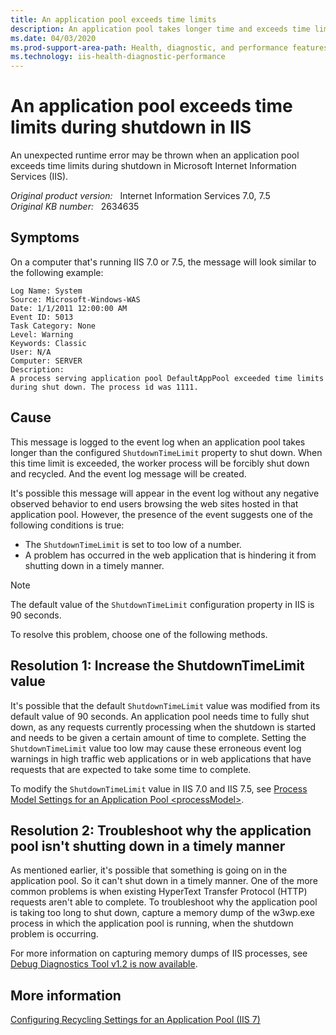 ```yaml
---
title: An application pool exceeds time limits
description: An application pool takes longer time and exceeds time limits during shutdown in Internet Information Services (IIS). This article provides resolutions for this problem.
ms.date: 04/03/2020
ms.prod-support-area-path: Health, diagnostic, and performance features
ms.technology: iis-health-diagnostic-performance
---
```

# An application pool exceeds time limits during shutdown in IIS

An unexpected runtime error may be thrown when an application pool exceeds time limits during shutdown in Microsoft Internet Information Services (IIS).

_Original product version:_ &nbsp; Internet Information Services 7.0, 7.5  
_Original KB number:_ &nbsp; 2634635

## Symptoms

On a computer that's running IIS 7.0 or 7.5, the message will look similar to the following example:

```output
Log Name: System
Source: Microsoft-Windows-WAS
Date: 1/1/2011 12:00:00 AM
Event ID: 5013
Task Category: None
Level: Warning
Keywords: Classic
User: N/A
Computer: SERVER
Description:
A process serving application pool DefaultAppPool exceeded time limits during shut down. The process id was 1111.
```

## Cause

This message is logged to the event log when an application pool takes longer than the configured `ShutdownTimeLimit` property to shut down. When this time limit is exceeded, the worker process will be forcibly shut down and recycled. And the event log message will be created.

It's possible this message will appear in the event log without any negative observed behavior to end users browsing the web sites hosted in that application pool. However, the presence of the event suggests one of the following conditions is true:

- The `ShutdownTimeLimit` is set to too low of a number.
- A problem has occurred in the web application that is hindering it from shutting down in a timely manner.

> [!NOTE]
> The default value of the `ShutdownTimeLimit` configuration property in IIS is 90 seconds.

To resolve this problem, choose one of the following methods.

## Resolution 1: Increase the ShutdownTimeLimit value

It's possible that the default `ShutdownTimeLimit` value was modified from its default value of 90 seconds. An application pool needs time to fully shut down, as any requests currently processing when the shutdown is started and needs to be given a certain amount of time to complete. Setting the `ShutdownTimeLimit` value too low may cause these erroneous event log warnings in high traffic web applications or in web applications that have requests that are expected to take some time to complete.

To modify the `ShutdownTimeLimit` value in IIS 7.0 and IIS 7.5, see [Process Model Settings for an Application Pool \<processModel>](/iis/configuration/system.applicationHost/applicationPools/add/processModel).

## Resolution 2: Troubleshoot why the application pool isn't shutting down in a timely manner

As mentioned earlier, it's possible that something is going on in the application pool. So it can't shut down in a timely manner. One of the more common problems is when existing HyperText Transfer Protocol (HTTP) requests aren't able to complete. To troubleshoot why the application pool is taking too long to shut down, capture a memory dump of the w3wp.exe process in which the application pool is running, when the shutdown problem is occurring.

For more information on capturing memory dumps of IIS processes, see [Debug Diagnostics Tool v1.2 is now available](https://support.microsoft.com/help/2580960).

## More information

[Configuring Recycling Settings for an Application Pool (IIS 7)](/previous-versions/windows/it-pro/windows-server-2008-R2-and-2008/cc753179(v=ws.10))
